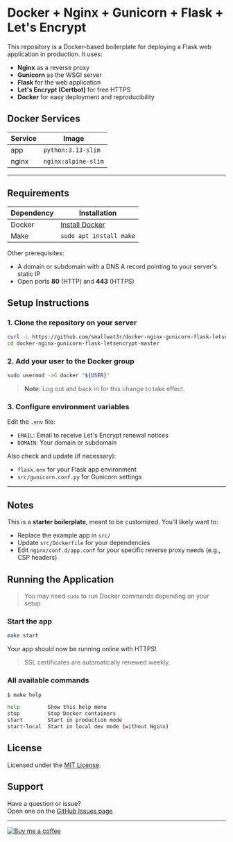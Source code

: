 # Docker + Nginx + Gunicorn + Flask + Let's Encrypt

This repository is a Docker-based boilerplate for deploying a Flask web application in production. It uses:

- **Nginx** as a reverse proxy  
- **Gunicorn** as the WSGI server  
- **Flask** for the web application  
- **Let's Encrypt (Certbot)** for free HTTPS  
- **Docker** for easy deployment and reproducibility

## Docker Services

| Service | Image              |
|---------|--------------------|
| app     | `python:3.13-slim` |
| nginx   | `nginx:alpine-slim` |

---

## Requirements

| Dependency | Installation |
|------------|--------------|
| Docker     | [Install Docker](https://docs.docker.com/engine/install/debian/#install-using-the-repository) |
| Make       | `sudo apt install make` |

Other prerequisites:

- A domain or subdomain with a DNS A record pointing to your server's static IP  
- Open ports **80** (HTTP) and **443** (HTTPS)

##  Setup Instructions

### 1. Clone the repository on your server

```bash
curl -L https://github.com/smallwat3r/docker-nginx-gunicorn-flask-letsencrypt/archive/refs/heads/master.tar.gz | tar -xz
cd docker-nginx-gunicorn-flask-letsencrypt-master
```

### 2. Add your user to the Docker group

```bash
sudo usermod -aG docker "${USER}"
```

> **Note:** Log out and back in for this change to take effect.

### 3. Configure environment variables

Edit the `.env` file:

- `EMAIL`: Email to receive Let's Encrypt renewal notices  
- `DOMAIN`: Your domain or subdomain

Also check and update (if necessary):

- `flask.env` for your Flask app environment  
- `src/gunicorn.conf.py` for Gunicorn settings

---

## Notes

This is a **starter boilerplate**, meant to be customized. You’ll likely want to:

- Replace the example app in `src/`
- Update `src/Dockerfile` for your dependencies
- Edit `nginx/conf.d/app.conf` for your specific reverse proxy needs (e.g., CSP headers)

## Running the Application

> You may need `sudo` to run Docker commands depending on your setup.

### Start the app

```bash
make start
```

Your app should now be running online with HTTPS!

> SSL certificates are automatically renewed weekly.

### All available commands

```bash
$ make help

help         Show this help menu  
stop         Stop Docker containers  
start        Start in production mode  
start-local  Start in local dev mode (without Nginx)
```

## License

Licensed under the [MIT License](LICENSE).

## Support

Have a question or issue?  
Open one on the [GitHub Issues page](https://github.com/smallwat3r/docker-nginx-gunicorn-flask-letsencrypt/issues)

---

[![Buy me a coffee][buymeacoffee-shield]][buymeacoffee]

[buymeacoffee-shield]: https://www.buymeacoffee.com/assets/img/guidelines/download-assets-sm-2.svg  
[buymeacoffee]: https://www.buymeacoffee.com/smallwat3r
